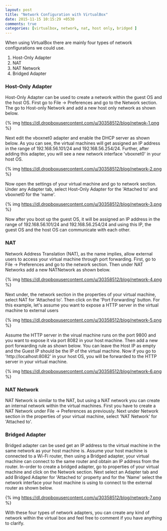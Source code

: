 ```yaml
---
layout: post
title: "Network Configuration with VirtualBox"
date: 2015-11-15 10:15:29 +0530
comments: true
categories: [virtualbox, network, nat, host only, bridged ]
---
```


When using VirtualBox there are mainly four types of network configurations we could use.

1. Host-Only Adapter
2. NAT
3. NAT Network
3. Bridged Adapter

### Host-Only Adapter
Host-Only Adapter can be used to create a network within the guest OS and the host OS. First go to File -> Preferences and go to the Network section. The go to Host-only Network and add a new host only network as shown below.

{% img https://dl.dropboxusercontent.com/u/30358512/blog/netwok-1.png %}

<!-- more -->

Next edit the vboxnet0 adapter and enable the DHCP server as shown below. As you can see, the virtual machines will get assigned an IP address in the range of 192.168.56.101/24 and 192.168.56.254/24. Further, after adding this adapter, you will see a new network interface 'vboxnet0' in your host OS.

{% img https://dl.dropboxusercontent.com/u/30358512/blog/network-2.png %}

Now open the settings of your virtual machine and go to network section. Under any Adapter tab, select Host-Only Adapter for the 'Attached to' and vboxnet0 for the 'name'. 
 
{% img https://dl.dropboxusercontent.com/u/30358512/blog/network-3.png %}

Now after you boot up the guest OS, it will be assigned an IP address in the range of 192.168.56.101/24 and 192.168.56.254/24 and using this IP, the guest OS and the host OS can communicate with each other.

### NAT

Network Address Translation (NAT), as the name implies, allow external users to access your virtual machine through port forwarding. First, go to File -> Preferences and go to the network section. Then under NAT Networks add a new NATNetwork as shown below.

{% img https://dl.dropboxusercontent.com/u/30358512/blog/network-4.png %}

Next under, the network section in the properties of your virtual machine, select NAT for 'Attached to'. Then click on the 'Port Forwarding' button. For this example, let's assume you want to expose a HTTP server in the virtual machine to external users

{% img https://dl.dropboxusercontent.com/u/30358512/blog/network-5.png %}

Assume the HTTP server in the virual machine runs on the port 9800 and you want to expose it via port 8082 in your host machine. Then add a new port forwarding rule as shown below. You can leave the Host IP as empty and the Guest IP should be the IP of the virtual machine. Now if you go to 'http://localhost:8082' in your host OS, you will be forwarded to the HTTP server in your virtual machine.

{% img https://dl.dropboxusercontent.com/u/30358512/blog/network-6.png %}

### NAT Network

NAT Network is similar to the NAT, but using a NAT network you can create an internal network within the virtual machines. First you have to create a NAT Network under File -> Preferences as previously. Next under Network section in the properties of your virtual machine, select 'NAT Network' for 'Attached to'. 

### Bridged Adapter

Bridged adapter can be used get an IP address to the virtual machine in the same network as your host machine is. Assume your host machine is connected to a Wi-Fi router, then using a Bridged adapter, your virtual machine can connect to the same router and obtain an IP address from the router. In-order to create a bridged adapter, go to properties of your virtual machine and click on the Network section. Next select an Adapter tab and add Bridged Adapter for 'Attached to' property and for the 'Name' select the network interface your host machine is using to connect to the external router as shown below. 

{% img https://dl.dropboxusercontent.com/u/30358512/blog/network-7.png %}

With these four types of network adapters, you can create any kind of network within the virtual box and feel free to comment if you have anything to clarify.



